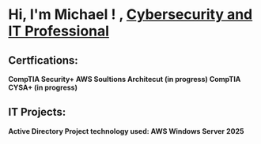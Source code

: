  <h1>Hi, I'm  Michael ! , <a href=https://www.linkedin.com/in/michael-lauretta-a2534011a//">Cybersecurity and IT Professional</a> 


 <h2> Certfications:</h2>

 <b> CompTIA Security+<b>
  <b> AWS Soultions Architecut (in progress)<b>
 <b>  CompTIA CYSA+ (in progress)


<h2>  IT  Projects:</h2>

<b> Active Directory Project
<b> technology used: 
       AWS 
      Windows Server 2025










